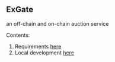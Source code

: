 ExGate
----------


an off-chain and on-chain auction service

Contents:

1. Requirements [here](REQUIREMENTS.md)
2. Local development [here](DEV.md)
